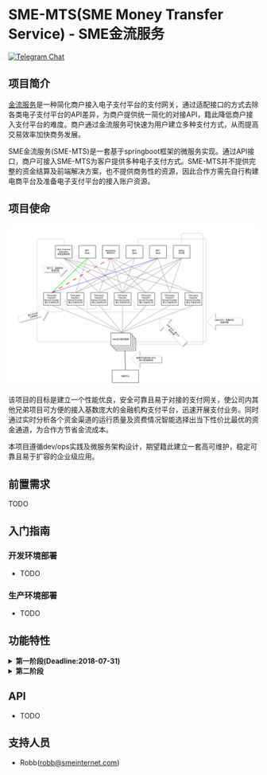 # SME-MTS(SME Money Transfer Service) - SME金流服务

[![Telegram Chat](https://cdn.rawgit.com/Patrolavia/telegram-badge/8fe3382b/chat.svg)](https://t.me/joinchat/EqTEwQ0QTWL0kbXYUoTbfA)

## 项目简介

[金流服务][1]是一种简化商户接入电子支付平台的支付网关，通过适配接口的方式去除各类电子支付平台的API差异，为商户提供统一简化的对接API，籍此降低商户接入支付平台的难度。商户通过金流服务可快速为用户建立多种支付方式，从而提高交易效率加快商务发展。

SME金流服务(SME-MTS)是一套基于springboot框架的微服务实现。通过API接口，商户可接入SME-MTS为客户提供多种电子支付方式。SME-MTS并不提供完整的资金结算及前端解决方案，也不提供商务性的资源，因此合作方需先自行构建电商平台及准备电子支付平台的接入账户资源。

## 项目使命

![sme-mts-mission](docs/pics/sme-mts-mission.png)

该项目的目标是建立一个性能优良，安全可靠且易于对接的支付网关，使公司内其他兄弟项目可方便的接入基数庞大的金融机构支付平台，迅速开展支付业务。同时通过实时分析各个资金渠道的运行质量及资费情况智能选择出当下性价比最优的资金通道，为合作方节省金流成本。

本项目遵循dev/ops实践及微服务架构设计，期望籍此建立一套高可维护，稳定可靠且易于扩容的企业级应用。

## 前置需求

TODO

## 入门指南

### 开发环境部署

* TODO

### 生产环境部署

* TODO

## 功能特性

<details>
<summary><strong>第一阶段(Deadline:2018-07-31)</strong></summary>

<ul>
  <li>基础架构设计
    <ul>
      <li>程序框架(SpringBoot)</li>
      <li>应用容器化(Docker)</li>
      <li>自动构建(Jenkins)</li>
    </ul>
  </li>
  <li>支撑兄弟项目Demo版本功能
    <ul>
      <li>客户转账充值
        <ul>
          <li>管理人员手工加币</li>
          <li>模拟自动加币(附言尾数确定自动上分成功与否:奇数掉单,偶数成功,延迟30s)</li>
        </ul>
      </li>
      <li>客户提款
        <ul>
          <li>资金冻结后添加出款任务</li>
          <li>管理人员审批出款任务</li>
          <li>模拟自动出款(延迟30s)</li>
        </ul>
      </li>
    </ul>
  </li>
</ul>

</details>

<details>
<summary><strong>第二阶段</strong></summary>

<ul>
  <li>TODO</li>
</ul>

</details>

## API

* TODO

## 支持人员

* Robb(robb@smeinternet.com)

<!---
* Novia(novia@smeinternet.com)
--->

[1]:https://atm60000.com/%E9%9B%BB%E5%95%86%E4%B8%AD%E8%AC%9B%E7%9A%84%E3%80%8C%E9%87%91%E6%B5%81%E3%80%8D%E6%98%AF%E4%BB%80%E9%BA%BC%EF%BC%9F%E9%87%91%E6%B5%81%E7%99%BD%E8%A9%B1%E6%96%87%E8%A7%A3%E9%87%8B%E8%88%87%E6%8E%A8/
